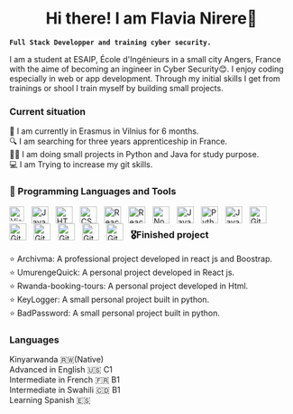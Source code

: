       
<h1 align="center">
  <b>Hi there! I am Flavia Nirere👋</b>  
</h1>

**`Full Stack Developper and training cyber security.`**

<p>I am a student at ESAIP, École d'Ingénieurs in a small city Angers, France with the aime of becoming an ingineer in Cyber Security😊. I enjoy coding especially in web or app development. Through my initial skills I get from trainings or shool I train myself by building small projects.</p>

### Current situation
  📖 I am currently in Erasmus in Vilnius for 6 months.<br>
  🔍 I am searching for three years apprenticeship in France.<br>
  👩‍💻 I am doing small projects in Python and Java for study purpose.<br>
  💻 I am Trying to increase my git skills.

### 🧰 Programming Languages and Tools
<img align="left" alt="Visual Studio Code" width="26px" src="https://cdn.jsdelivr.net/gh/devicons/devicon/icons/vscode/vscode-original.svg" style="padding-right:10px;" />

<img align="left" alt="JavaScript" width="30px" style="padding-right:10px;" 
src="https://cdn.jsdelivr.net/gh/devicons/devicon@latest/icons/intellij/intellij-original.svg" />
          
<img align="left" alt="HTML" width="30px" style="padding-right:10px;" src="https://cdn.jsdelivr.net/gh/devicons/devicon/icons/html5/html5-plain.svg" />

<img align="left" alt="CSS" width="30px" style="padding-right:10px;" src="https://cdn.jsdelivr.net/gh/devicons/devicon/icons/css3/css3-plain.svg" />

<img align="left" alt="React" width="30px" style="padding-right:10px;" src="https://cdn.jsdelivr.net/gh/devicons/devicon/icons/react/react-original.svg" />


<img align="left" alt="React" width="30px" style="padding-right:10px;" 
  src="https://cdn.jsdelivr.net/gh/devicons/devicon@latest/icons/bootstrap/bootstrap-original.svg" />
          

<img align="left" alt="NodeJS" width="30px" style="padding-right:10px;" src="https://cdn.jsdelivr.net/gh/devicons/devicon/icons/nodejs/nodejs-original.svg" />

<img align="left" alt="JavaScript" width="30px" style="padding-right:10px;" src="https://cdn.jsdelivr.net/gh/devicons/devicon/icons/javascript/javascript-plain.svg" />

<img align="left" alt="Python" width="30px" style="padding-right:10px;" src="https://cdn.jsdelivr.net/gh/devicons/devicon/icons/python/python-plain.svg" />

<img align="left" alt="Java" width="30px" style="padding-right:10px;" src="https://cdn.jsdelivr.net/gh/devicons/devicon/icons/java/java-original.svg"/>

<img align="left" alt="Git" width="30px" style="padding-right:10px;" src="https://cdn.jsdelivr.net/gh/devicons/devicon/icons/git/git-original.svg" />

<img align="left" alt="Git" width="30px" style="padding-right:10px;" 
src="https://cdn.jsdelivr.net/gh/devicons/devicon@latest/icons/mongodb/mongodb-original.svg" />

<img align="left" alt="Git" width="30px" style="padding-right:10px;" 
src="https://cdn.jsdelivr.net/gh/devicons/devicon@latest/icons/postman/postman-original.svg" />
          
<img align="left" alt="Git" width="30px" style="padding-right:10px;" 
src="https://cdn.jsdelivr.net/gh/devicons/devicon@latest/icons/heroku/heroku-original.svg" />

<img align="left" alt="Git" width="30px" style="padding-right:10px;" 
src="https://cdn.jsdelivr.net/gh/devicons/devicon@latest/icons/netlify/netlify-original.svg" />


<img align="left" alt="Git" width="30px" style="padding-right:10px;"
src="https://cdn.jsdelivr.net/gh/devicons/devicon@latest/icons/linux/linux-original.svg" /><br>
          


### 🎖️Finished project
⭐️ <h>Archivma:</h> A professional project developed in react js and Boostrap.<br>
⭐️ <h>UmurengeQuick:</h> A personal project developed in React js.<br>
⭐️ <h>Rwanda-booking-tours:</h> A personal project developed in Html.<br>
⭐️ <h>KeyLogger:<h/> A small personal project built in python.<br>
⭐️ <h>BadPassword:<h/> A small personal project built in python.<br>

### Languages
Kinyarwanda 🇷🇼(Native)<br>
Advanced in English 🇺🇸 C1<br>
Intermediate in French 🇫🇷 B1<br>
Intermediate in Swahili 🇨🇩 B1<br>
Learning Spanish 🇪🇸<br>





          
